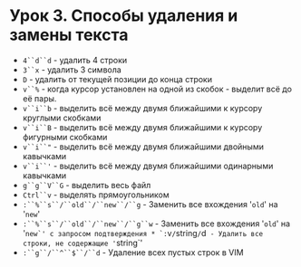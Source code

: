 Урок 3. Способы удаления и замены текста
=============

* `4``d``d` - удалить 4 строки
* `3``x` - удалить 3 символа
* `D` - удалить от текущей позиции до конца строки
* `v``%` - когда курсор установлен на одной из скобок - выделит всё до её пары.
* `v``i``b` - выделить всё между двумя ближайшими к курсору круглыми скобками
* `v``i``B` - выделить всё между двумя ближайшими к курсору фигурными скобками
* `v``i``"` - выделить всё между двумя ближайшими двойными кавычками
* `v``i``'` - выделить всё между двумя ближайшими одинарными кавычками
* `g``g``V``G` - выделить весь файл
* `Ctrl``v` - выделять прямоугольником
* `:``%``s``/``old``/``new``/``g` - Заменить все вхождения '`old`' на '`new`'
* `:``%``s``/``old``/``new``/``g``w` - Заменить все вхождения '`old`' на '``new`' с запросом подтверждения * `:``v``/``string``/``d` - Удалить все строки, не содержащие '`string`'
* `:``g``/``^``$``/``d` - Удаление всех пустых строк в VIM

